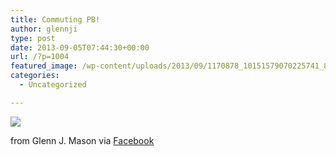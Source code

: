 ```yaml
---
title: Commuting PB!
author: glennji
type: post
date: 2013-09-05T07:44:30+00:00
url: /?p=1004
featured_image: /wp-content/uploads/2013/09/1170878_10151579070225741_842028693_n.jpg
categories:
  - Uncategorized

---
```

<div>
  <img src='/wp-content/uploads/2013/09/1170878_10151579070225741_842028693_n.jpg' style='max-width:600px;' /></p> 
  
  <div>
    from Glenn J. Mason via <a href="https://www.facebook.com/photo.php?fbid=10151579070225741&#038;set=a.10151575226230741.1073741829.551785740&#038;type=1">Facebook</a>
  </div>
</div>
